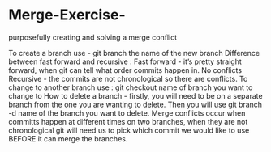 # Merge-Exercise-
purposefully creating and solving a merge conflict


To create a branch use - git branch the name of the new branch
Difference between fast forward and recursive : 
Fast forward - it’s pretty straight forward, when git can tell what order commits happen in. No conflicts
Recursive - the commits are not chronological so there are conflicts.
To change to another branch use : git checkout name of branch you want to change to
How to delete a branch - firstly, you will need to be on a separate branch from the one you are wanting to delete. Then you will use git branch -d name of the branch you want to delete.
Merge conflicts occur when committs happen at different times on two branches, when they are not chronological git will need us to pick which commit we would like to use BEFORE it can merge the branches.

